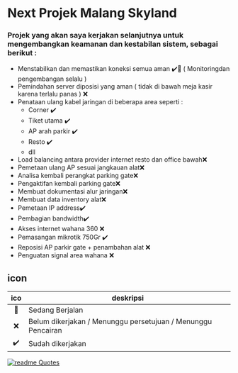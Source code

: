 # Next Projek Malang Skyland
### Projek yang akan saya kerjakan selanjutnya untuk mengembangkan keamanan dan kestabilan sistem, sebagai berikut :
- Menstabilkan dan memastikan koneksi semua aman :heavy_check_mark::runner: ( Monitoringdan pengembangan selalu )
- Pemindahan server diposisi yang aman ( tidak di bawah meja kasir karena terlalu panas ) :x:
- Penataan ulang kabel jaringan di beberapa area seperti :
   - Corner :heavy_check_mark:
   - Tiket utama :heavy_check_mark:
   - AP arah parkir :heavy_check_mark:
   - Resto :heavy_check_mark:
   - dll
- Load balancing antara provider internet resto dan office bawah:x:
- Pemetaan ulang AP sesuai jangkauan alat:x:
- Analisa kembali perangkat parking gate:x:
- Pengaktifan kembali parking gate:x:
- Membuat dokumentasi alur jaringan:x:
- Membuat data inventory alat:x:
- Pemetaan IP address:heavy_check_mark:
- Pembagian bandwidth:heavy_check_mark:
- Akses internet wahana 360 :x:
- Pemasangan mikrotik 750Gr :heavy_check_mark:
- Reposisi AP parkir gate + penambahan alat :x:
- Penguatan signal area wahana :x:

## icon
| ico | deskripsi | 
| :-: | - |
|:runner: | Sedang Berjalan|
|:x: | Belum dikerjakan / Menunggu persetujuan / Menunggu Pencairan|
|:heavy_check_mark: | Sudah dikerjakan|



[![readme Quotes](https://quotes-github-readme.vercel.app/api?type=vertical&quote=Berusahalah%20untuk%20tidak%20menjadi%20sukses%20tapi%20berusahalah%20untuk%20menjadi%20bernilai)](https://github.com/piyushsuthar/github-readme-quotes)
